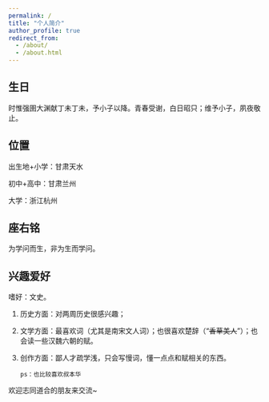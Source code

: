 ```yaml
---
permalink: /
title: "个人简介"
author_profile: true
redirect_from: 
  - /about/
  - /about.html
---
```




## 生日

时惟强圉大渊献丁未丁未，予小子以降。青春受谢，白日昭只；维予小子，夙夜敬止。


## 位置
出生地+小学：甘肃天水

初中+高中：甘肃兰州

大学：浙江杭州


## 座右铭
为学问而生，非为生而学问。


## 兴趣爱好
嗜好：文史。

 1. 历史方面：对两周历史很感兴趣；
 2. 文学方面：最喜欢词（尤其是南宋文人词）；也很喜欢楚辞（“~~香草美人~~”）；也会读一些汉魏六朝的赋。
 3. 创作方面：鄙人才疏学浅，只会写慢词，懂一点点和赋相关的东西。
 
        ps：也比较喜欢叔本华

 欢迎志同道合的朋友来交流~
